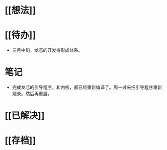 # [[想法]]

# [[待办]]
- 三月中旬，龙芯的开发得形成体系。
# 笔记
- 完成龙芯的引导程序，和内核，都已经重新编译了。周一过来把引导程序重新烧录。然后再重启。
# [[已解决]]

# [[存档]]